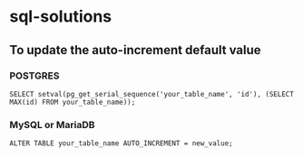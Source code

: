 # sql-solutions
## To update the auto-increment default value
### POSTGRES
```
SELECT setval(pg_get_serial_sequence('your_table_name', 'id'), (SELECT MAX(id) FROM your_table_name));
```

### MySQL or MariaDB
```
ALTER TABLE your_table_name AUTO_INCREMENT = new_value;
```
